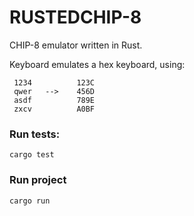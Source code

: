 # RUSTEDCHIP-8

CHIP-8 emulator written in Rust.

Keyboard emulates a hex keyboard, using:
```
 1234          123C
 qwer   -->    456D
 asdf          789E
 zxcv          A0BF
  ```            

### Run tests:
`cargo test`

### Run project
`cargo run`
